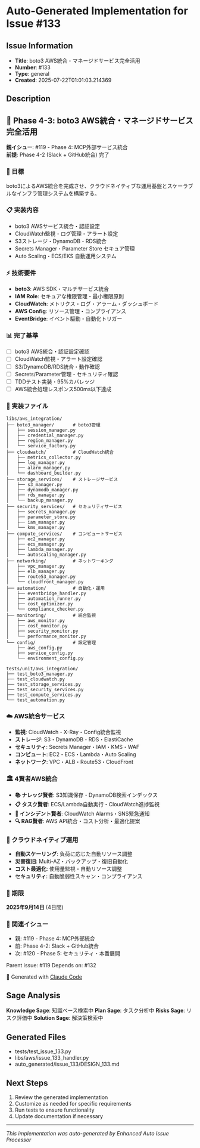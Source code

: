 # Auto-Generated Implementation for Issue #133

## Issue Information
- **Title**: boto3 AWS統合・マネージドサービス完全活用
- **Number**: #133
- **Type**: general
- **Created**: 2025-07-22T01:01:03.214369

## Description
## 🔗 Phase 4-3: boto3 AWS統合・マネージドサービス完全活用

**親イシュー**: #119 - Phase 4: MCP外部サービス統合  
**前提**: Phase 4-2 (Slack + GitHub統合) 完了

### 🎯 目標
boto3によるAWS統合を完成させ、クラウドネイティブな運用基盤とスケーラブルなインフラ管理システムを構築する。

### 📋 実装内容
- boto3 AWSサービス統合・認証設定
- CloudWatch監視・ログ管理・アラート設定
- S3ストレージ・DynamoDB・RDS統合
- Secrets Manager・Parameter Store セキュア管理
- Auto Scaling・ECS/EKS 自動運用システム

### ⚡ 技術要件
- **boto3**: AWS SDK・マルチサービス統合
- **IAM Role**: セキュアな権限管理・最小権限原則
- **CloudWatch**: メトリクス・ログ・アラーム・ダッシュボード
- **AWS Config**: リソース管理・コンプライアンス
- **EventBridge**: イベント駆動・自動化トリガー

### 📊 完了基準
- [ ] boto3 AWS統合・認証設定確認
- [ ] CloudWatch監視・アラート設定確認
- [ ] S3/DynamoDB/RDS統合・動作確認
- [ ] Secrets/Parameter管理・セキュリティ確認
- [ ] TDDテスト実装・95%カバレッジ
- [ ] AWS統合処理レスポンス500ms以下達成

### 🔧 実装ファイル
```
libs/aws_integration/
├── boto3_manager/       # boto3管理
│   ├── session_manager.py
│   ├── credential_manager.py
│   ├── region_manager.py
│   └── service_factory.py
├── cloudwatch/          # CloudWatch統合
│   ├── metrics_collector.py
│   ├── log_manager.py
│   ├── alarm_manager.py
│   └── dashboard_builder.py
├── storage_services/    # ストレージサービス
│   ├── s3_manager.py
│   ├── dynamodb_manager.py
│   ├── rds_manager.py
│   └── backup_manager.py
├── security_services/   # セキュリティサービス
│   ├── secrets_manager.py
│   ├── parameter_store.py
│   ├── iam_manager.py
│   └── kms_manager.py
├── compute_services/    # コンピュートサービス
│   ├── ec2_manager.py
│   ├── ecs_manager.py
│   ├── lambda_manager.py
│   └── autoscaling_manager.py
├── networking/          # ネットワーキング
│   ├── vpc_manager.py
│   ├── elb_manager.py
│   ├── route53_manager.py
│   └── cloudfront_manager.py
├── automation/          # 自動化・運用
│   ├── eventbridge_handler.py
│   ├── automation_runner.py
│   ├── cost_optimizer.py
│   └── compliance_checker.py
├── monitoring/          # 統合監視
│   ├── aws_monitor.py
│   ├── cost_monitor.py
│   ├── security_monitor.py
│   └── performance_monitor.py
└── config/              # 設定管理
    ├── aws_config.py
    ├── service_config.py
    └── environment_config.py

tests/unit/aws_integration/
├── test_boto3_manager.py
├── test_cloudwatch.py
├── test_storage_services.py
├── test_security_services.py
├── test_compute_services.py
└── test_automation.py
```

### ☁️ AWS統合サービス
- **監視**: CloudWatch・X-Ray・Config統合監視
- **ストレージ**: S3・DynamoDB・RDS・ElastiCache
- **セキュリティ**: Secrets Manager・IAM・KMS・WAF
- **コンピュート**: EC2・ECS・Lambda・Auto Scaling
- **ネットワーク**: VPC・ALB・Route53・CloudFront

### 🏛️ 4賢者AWS統合
- **📚 ナレッジ賢者**: S3知識保存・DynamoDB検索インデックス
- **📋 タスク賢者**: ECS/Lambda自動実行・CloudWatch進捗監視
- **🚨 インシデント賢者**: CloudWatch Alarms・SNS緊急通知
- **🔍 RAG賢者**: AWS API統合・コスト分析・最適化提案

### 🚀 クラウドネイティブ運用
- **自動スケーリング**: 負荷に応じた自動リソース調整
- **災害復旧**: Multi-AZ・バックアップ・復旧自動化
- **コスト最適化**: 使用量監視・自動リソース調整
- **セキュリティ**: 自動脆弱性スキャン・コンプライアンス

### 🎯 期限
**2025年9月14日** (4日間)

### 🔗 関連イシュー
- 親: #119 - Phase 4: MCP外部統合
- 前: Phase 4-2: Slack + GitHub統合
- 次: #120 - Phase 5: セキュリティ・本番展開

Parent issue: #119
Depends on: #132

🤖 Generated with [Claude Code](https://claude.ai/code)

## Sage Analysis
**Knowledge Sage**: 知識ベース検索中
**Plan Sage**: タスク分析中
**Risks Sage**: リスク評価中
**Solution Sage**: 解決策検索中

## Generated Files
- tests/test_issue_133.py
- libs/aws/issue_133_handler.py
- auto_generated/issue_133/DESIGN_133.md

## Next Steps
1. Review the generated implementation
2. Customize as needed for specific requirements
3. Run tests to ensure functionality
4. Update documentation if necessary

---
*This implementation was auto-generated by Enhanced Auto Issue Processor*
